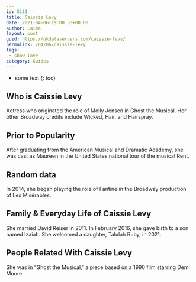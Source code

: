 ```yaml
---
id: 5111
title: Caissie Levy
date: 2021-04-06T19:00:53+00:00
author: Laima
layout: post
guid: https://ukdataservers.com/caissie-levy/
permalink: /04/06/caissie-levy
tags:
 - show love
category: Guides
---
```


* some text
{: toc}


## Who is Caissie Levy
                  
                  
                  
Actress who originated the role of Molly Jensen in Ghost the Musical. Her other Broadway credits include Wicked, Hair, and Hairspray.
                  
              
            
              
            
                
                
                
## Prior to Popularity
                  
                  
                  
After graduating from the American Musical and Dramatic Academy, she was cast as Maureen in the United States national tour of the musical Rent.
                  
              
            
              
            
                
                
                
## Random data
                  
                  
                  
In 2014, she began playing the role of Fantine in the Broadway production of Les Misérables.
                  
              
            
              
            
                
                
                
## Family & Everyday Life of Caissie Levy
                  
                  
                  
She married David Reiser in 2011. In February 2016, she gave birth to a son named Izaiah. She welcomed a daughter, Talulah Ruby, in 2021.
                  
              
            
              
            
                
                
                
## People Related With Caissie Levy
                  
                  
                  
She was in &#8220;Ghost the Musical,&#8221; a piece based on a 1990 film starring Demi Moore.
                  
              
            
              
            
                
              
            
              
              
            
            
              
            
          
          
          